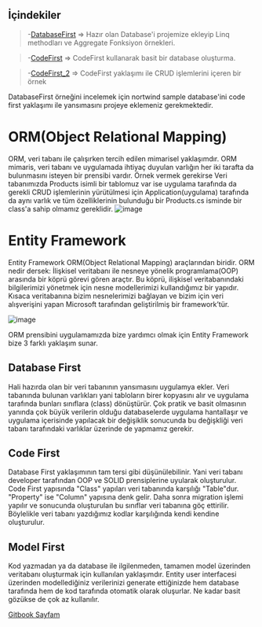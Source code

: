 ## İçindekiler
>-[DatabaseFirst](https://github.com/MesutGzl/DataAccessRepo/tree/master/DatabaseFirst) => Hazır olan Database'i projemize ekleyip Linq methodları ve Aggregate Fonksiyon örnekleri.

>-[CodeFirst](https://github.com/MesutGzl/DataAccessRepo/tree/master/CodeFirst) => CodeFirst kullanarak basit bir database oluşturma.

>-[CodeFirst_2](https://github.com/MesutGzl/DataAccessRepo/tree/master/CodeFirst_2) => CodeFirst yaklaşımı ile CRUD işlemlerini içeren bir örnek


DatabaseFirst örneğini incelemek için nortwind sample database'ini code first yaklaşımı ile yansımasını projeye eklemeniz gerekmektedir.

# ORM(Object Relational Mapping)
  ORM, veri tabanı ile çalışırken tercih edilen mimarisel yaklaşımdır. ORM mimaris, veri tabanı ve uygulamada ihtiyaç duyulan varlığın her iki tarafta da bulunmasını isteyen bir prensibi vardır. Örnek vermek gerekirse Veri tabanımızda Products  isimli bir tablomuz var ise uygulama tarafında da gerekli CRUD işlemlerinin yürütülmesi için Application(uygulama) tarafında da aynı varlık ve tüm özelliklerinin bulunduğu bir Products.cs isminde bir class'a sahip olmamız gereklidir. 
![image](https://user-images.githubusercontent.com/71979276/113429724-ac259180-93e1-11eb-921b-b8694e81ad16.png)


# Entity Framework
Entity Framework ORM(Object Relational Mapping) araçlarından biridir. ORM nedir dersek: İlişkisel veritabanı ile nesneye yönelik programlama(OOP) arasında bir köprü görevi gören araçtır. Bu köprü, ilişkisel veritabanındaki bilgilerimizi yönetmek için nesne modellerimizi kullandığımız bir yapıdır. Kısaca veritabanına bizim nesnelerimizi bağlayan ve bizim için veri alışverişini yapan Microsoft tarafından geliştirilmiş bir framework’tür.

![image](https://user-images.githubusercontent.com/71979276/113428930-5ac8d280-93e0-11eb-959e-fc273d459672.png)

ORM prensibini uygulamamızda bize yardımcı olmak için Entity Framework bize 3 farklı yaklaşım sunar.

## Database First
Hali hazırda olan bir veri tabanının yansımasını uygulamya ekler. Veri tabanında bulunan varlıkları yani tabloların birer kopyasını alır ve uygulama tarafında bunları sınıflara (class) dönüştürür. Çok pratik ve basit olmasının yanında çok büyük verilerin olduğu databaselerde uygulama hantallaşır ve uygulama içerisinde yapılacak bir değişiklik sonucunda bu değişkliği veri tabanı tarafındaki varlıklar üzerinde de yapmamız gerekir.

## Code First
Database First yaklaşımının tam tersi gibi düşünülebilinir. Yani veri tabanı developer tarafından OOP ve SOLID prensiplerine uyularak oluşturulur. Code First yapısında "Class" yapıları veri tabanında karşılığı "Table"dur. "Property" ise "Column" yapısına denk gelir. Daha sonra migration işlemi yapılır ve sonucunda oluşturulan bu sınıflar veri tabanına göç ettirilir. Böylelikle veri tabanı yazdığımız kodlar karşılığında kendi kendine oluşturulur. 

## Model First
Kod yazmadan ya da  database ile ilgilenmeden, tamamen model üzerinden veritabanı oluşturmak için kullanılan yaklaşımdır. Entity user interfacesi üzerinden modellediğiniz verilerinizi generate ettiğinizde hem database tarafında hem de kod tarafında otomatik olarak oluşurlar. Ne kadar basit gözükse de çok az kullanılır.

[Gitbook Sayfam](https://app.gitbook.com/@mesut-guzel/s/dataaccess/)
